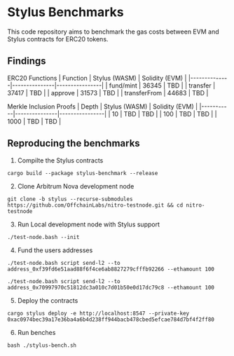 # Stylus Benchmarks

This code repository aims to benchmark the gas costs between EVM and Stylus contracts for ERC20 tokens.

## Findings

ERC20 Functions
| Function     | Stylus (WASM) | Solidity (EVM) |
|--------------|---------------|----------------|
| fund/mint    |  36345        | TBD    |
| transfer     |  37417        | TBD    |
| approve      |  31573        | TBD    |
| transferFrom |  44683        | TBD    |

Merkle Inclusion Proofs
| Depth     | Stylus (WASM) | Solidity (EVM) |
|-----------|---------------|----------------|
| 10        |  TBD        | TBD    |
| 100       |  TBD        | TBD    |
| 1000      |  TBD        | TBD    |



## Reproducing the benchmarks

1. Compilte the Stylus contracts
```shell
cargo build --package stylus-benchmark --release
```

2. Clone Arbitrum Nova development node
```shell
git clone -b stylus --recurse-submodules https://github.com/OffchainLabs/nitro-testnode.git && cd nitro-testnode
```

3. Run Local development node with Stylus support 
```shell
./test-node.bash --init
```

4. Fund the users addresses

```shell
./test-node.bash script send-l2 --to address_0xf39fd6e51aad88f6f4ce6ab8827279cfffb92266 --ethamount 100
```
```shell
./test-node.bash script send-l2 --to address_0x70997970c51812dc3a010c7d01b50e0d17dc79c8 --ethamount 100
```

5. Deploy the contracts
```shell
cargo stylus deploy -e http://localhost:8547 --private-key 0xac0974bec39a17e36ba4a6b4d238ff944bacb478cbed5efcae784d7bf4f2ff80
```

6. Run benches
```shell
bash ./stylus-bench.sh
```